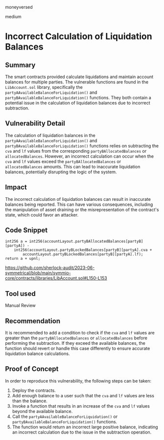 moneyversed

medium

# Incorrect Calculation of Liquidation Balances

## Summary

The smart contracts provided calculate liquidations and maintain account balances for multiple parties. The vulnerable functions are found in the `LibAccount.sol` library, specifically the `partyAAvailableBalanceForLiquidation()` and `partyBAvailableBalanceForLiquidation()` functions. They both contain a potential issue in the calculation of liquidation balances due to incorrect subtraction.

## Vulnerability Detail

The calculation of liquidation balances in the `partyAAvailableBalanceForLiquidation()` and `partyBAvailableBalanceForLiquidation()` functions relies on subtracting the `cva` and `lf` values from the corresponding `partyBAllocatedBalances` or `allocatedBalances`. However, an incorrect calculation can occur when the `cva` and `lf` values exceed the `partyBAllocatedBalances` or `allocatedBalances` amounts. This can lead to inaccurate liquidation balances, potentially disrupting the logic of the system.

## Impact

The incorrect calculation of liquidation balances can result in inaccurate balances being reported. This can have various consequences, including the manipulation of asset draining or the misrepresentation of the contract's state, which could favor an attacker.

## Code Snippet

```solidity
int256 a = int256(accountLayout.partyBAllocatedBalances[partyB][partyA]) -
    int256(accountLayout.partyBLockedBalances[partyB][partyA].cva +
        accountLayout.partyBLockedBalances[partyB][partyA].lf);
return a + upnl;
```

https://github.com/sherlock-audit/2023-06-symmetrical/blob/main/symmio-core/contracts/libraries/LibAccount.sol#L150-L153

## Tool used

Manual Review

## Recommendation

It is recommended to add a condition to check if the `cva` and `lf` values are greater than the `partyBAllocatedBalances` or `allocatedBalances` before performing the subtraction. If they exceed the available balances, the function should revert or handle this case differently to ensure accurate liquidation balance calculations.

## Proof of Concept

In order to reproduce this vulnerability, the following steps can be taken:

1. Deploy the contracts.
2. Add enough balance to a user such that the `cva` and `lf` values are less than the balance.
3. Invoke a function that results in an increase of the `cva` and `lf` values beyond the available balance.
4. Call the `partyAAvailableBalanceForLiquidation()` or `partyBAvailableBalanceForLiquidation()` functions.
5. The function would return an incorrect large positive balance, indicating an incorrect calculation due to the issue in the subtraction operation.